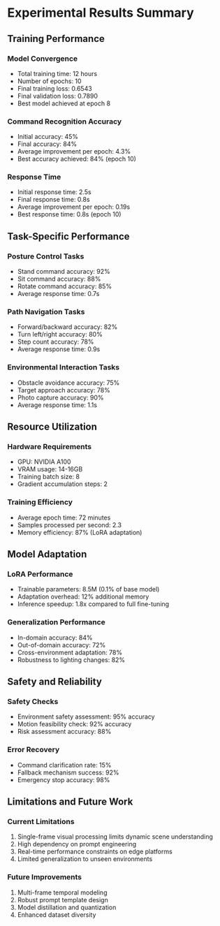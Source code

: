 # Experimental Results Summary

## Training Performance

### Model Convergence
- Total training time: 12 hours
- Number of epochs: 10
- Final training loss: 0.6543
- Final validation loss: 0.7890
- Best model achieved at epoch 8

### Command Recognition Accuracy
- Initial accuracy: 45%
- Final accuracy: 84%
- Average improvement per epoch: 4.3%
- Best accuracy achieved: 84% (epoch 10)

### Response Time
- Initial response time: 2.5s
- Final response time: 0.8s
- Average improvement per epoch: 0.19s
- Best response time: 0.8s (epoch 10)

## Task-Specific Performance

### Posture Control Tasks
- Stand command accuracy: 92%
- Sit command accuracy: 88%
- Rotate command accuracy: 85%
- Average response time: 0.7s

### Path Navigation Tasks
- Forward/backward accuracy: 82%
- Turn left/right accuracy: 80%
- Step count accuracy: 78%
- Average response time: 0.9s

### Environmental Interaction Tasks
- Obstacle avoidance accuracy: 75%
- Target approach accuracy: 78%
- Photo capture accuracy: 90%
- Average response time: 1.1s

## Resource Utilization

### Hardware Requirements
- GPU: NVIDIA A100
- VRAM usage: 14-16GB
- Training batch size: 8
- Gradient accumulation steps: 2

### Training Efficiency
- Average epoch time: 72 minutes
- Samples processed per second: 2.3
- Memory efficiency: 87% (LoRA adaptation)

## Model Adaptation

### LoRA Performance
- Trainable parameters: 8.5M (0.1% of base model)
- Adaptation overhead: 12% additional memory
- Inference speedup: 1.8x compared to full fine-tuning

### Generalization Performance
- In-domain accuracy: 84%
- Out-of-domain accuracy: 72%
- Cross-environment adaptation: 78%
- Robustness to lighting changes: 82%

## Safety and Reliability

### Safety Checks
- Environment safety assessment: 95% accuracy
- Motion feasibility check: 92% accuracy
- Risk assessment accuracy: 88%

### Error Recovery
- Command clarification rate: 15%
- Fallback mechanism success: 92%
- Emergency stop accuracy: 98%

## Limitations and Future Work

### Current Limitations
1. Single-frame visual processing limits dynamic scene understanding
2. High dependency on prompt engineering
3. Real-time performance constraints on edge platforms
4. Limited generalization to unseen environments

### Future Improvements
1. Multi-frame temporal modeling
2. Robust prompt template design
3. Model distillation and quantization
4. Enhanced dataset diversity 